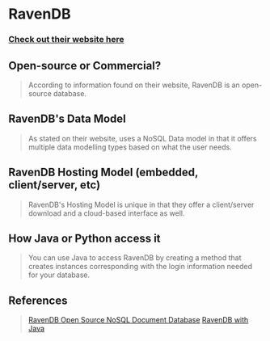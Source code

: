 # RavenDB

### [Check out their website here](https://ravendb.net/)

## Open-source or Commercial?
> According to information found on their website, RavenDB is an open-source database.

## RavenDB's Data Model
> As stated on their website, uses a NoSQL Data model in that it offers multiple data modelling types based on what the user needs.

## RavenDB Hosting Model (embedded, client/server, etc)
> RavenDB's Hosting Model is unique in that they offer a client/server download and a cloud-based interface as well.

## How Java or Python access it
> You can use Java to access RavenDB by creating a method that creates instances corresponding with the login information needed for your database.

## References
> [RavenDB Open Source NoSQL Document Database](https://ravendb.net/why-ravendb/ease-of-use)
> [RavenDB with Java](https://dzone.com/articles/an-introduction-to-ravendb-with-java)
